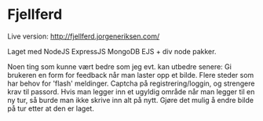 # Fjellferd

Live version: http://fjellferd.jorgeneriksen.com/

Laget med NodeJS ExpressJS MongoDB EJS + div node pakker.

Noen ting som kunne vært bedre som jeg evt. kan utbedre senere:
Gi brukeren en form for feedback når man laster opp et bilde.
Flere steder som har behov for 'flash' meldinger.
Captcha på registrering/loggin, og strengere krav til passord.
Hvis man legger inn et ugyldig område når man legger til en ny tur, så burde man ikke skrive inn alt på nytt.
Gjøre det mulig å endre bilde på tur etter at den er laget.
